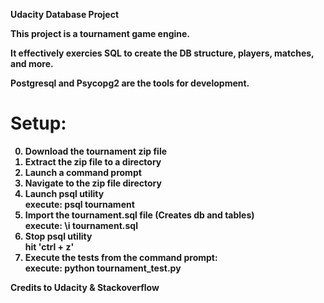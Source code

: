 <b>Udacity Database Project<b>

This project is a tournament game engine.

It effectively exercies SQL to create the DB structure, players, matches, and more.

Postgresql and Psycopg2 are the tools for development.

Setup:<br>
=======
0. Download the tournament zip file<br>
1. Extract the zip file to a directory<br>
2. Launch a command prompt<br>
3. Navigate to the zip file directory<br>
4. Launch psql utility<br>
	execute: psql tournament<br>
5. Import the tournament.sql file (Creates db and tables)<br>
	execute: \i tournament.sql<br>
6. Stop psql utility<br>
	hit 'ctrl + z'<br>
7. Execute the tests from the command prompt:<br>
   execute: python tournament_test.py<br>

Credits to Udacity & Stackoverflow